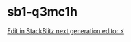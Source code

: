 # sb1-q3mc1h

[Edit in StackBlitz next generation editor ⚡️](https://stackblitz.com/~/github.com/mihaicode/sb1-q3mc1h)